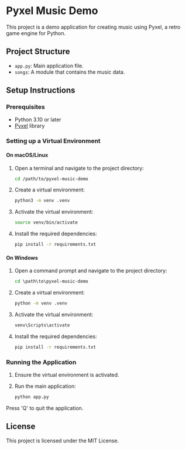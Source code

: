 # Pyxel Music Demo

This project is a demo application for creating music using Pyxel, a retro game engine for Python.

## Project Structure

- `app.py`: Main application file.
- `songs`: A module that contains the music data.

## Setup Instructions

### Prerequisites

- Python 3.10 or later
- [Pyxel](https://github.com/kitao/pyxel) library

### Setting up a Virtual Environment

#### On macOS/Linux

1. Open a terminal and navigate to the project directory:

   ```zsh
   cd /path/to/pyxel-music-demo
   ```

2. Create a virtual environment:

   ```zsh
   python3 -m venv .venv
   ```

3. Activate the virtual environment:

   ```zsh
   source venv/bin/activate
   ```

4. Install the required dependencies:

   ```zsh
   pip install -r requirements.txt
   ```

#### On Windows

1. Open a command prompt and navigate to the project directory:

   ```cmd
   cd \path\to\pyxel-music-demo
   ```

2. Create a virtual environment:

   ```cmd
   python -m venv .venv
   ```

3. Activate the virtual environment:

   ```cmd
   venv\Scripts\activate
   ```

4. Install the required dependencies:

   ```cmd
   pip install -r requirements.txt
   ```

### Running the Application

1. Ensure the virtual environment is activated.
2. Run the main application:

   ```zsh
   python app.py
   ```

Press 'Q' to quit the application.

## License

This project is licensed under the MIT License.
